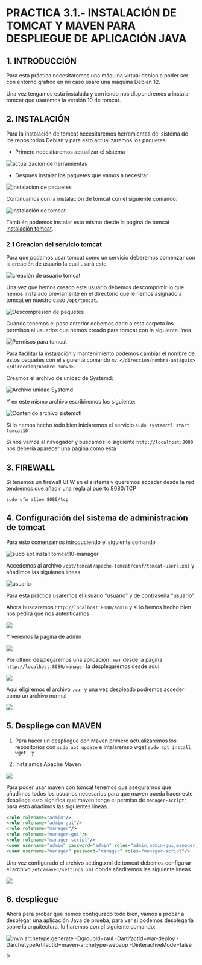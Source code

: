 # PRACTICA 3.1.- INSTALACIÓN DE TOMCAT Y MAVEN PARA DESPLIEGUE DE APLICACIÓN JAVA

## 1. INTRODUCCIÓN

Para esta práctica necesitaremos una máquina virtual debian a poder ser con entorno gráfico en mi caso 
usaré una máquina Debian 12.

Una vez tengamos esta instalada y corriendo nos dispondremos a instalar tomcat que usaremos la versión 10 de tomcat.

## 2. INSTALACIÓN

Para la instalación de tomcat necesitaremos herramientas del sistema de los repositorios Debian y para esto actualizaremos los paquetes:

- Primero necesitaremos actualizar el sistema

![`actualizacion de herramientas`](./assets/imagenes/fotos3.1/actualizar.png)

- Despues instalar los paquetes que vamos a necesitar

![`instalacion de paquetes`](./assets/imagenes/fotos3.1/paquetes.png)

Continuamos con la instalación de tomcat con el siguiente comando:

![``instalación de tomcat``](./assets/imagenes/fotos3.1/descarga-tomcat.png)

También podemos instalar esto mismo desde la página de tomcat [instalación tomcat](https://tomcat.apache.org/download-10.cgi).

### 2.1 Creacion del servicio tomcat

Para que podamos usar tomcat como un servicio deberemos comenzar con la creación de usuario la cual usará este.

![creación de usuario tomcat](./assets/imagenes/fotos3.1/usuario_tomcat.png)

Una vez que hemos creado este usuario debemos descomprimir lo que hemos instalado previamente en el directorio que le hemos asignado a tomcat en nuestro caso ``/opt/tomcat``.

![Descompresion de paquetes](./assets/imagenes/fotos3.1/paquetes-tomcat.png)

Cuando tenemos el paso anterior debemos darle a esta carpeta los permisos al usuarios que hemos creado para tomcat con la siguiente línea.

![Permisos para tomcat](./assets/imagenes/fotos3.1/permisos-tomcat.png)

Para facilitar la instalación y mantenimiento podemos cambiar el nombre de estos paquetes con el siguiente comando `mv </direccion/nombre-antiguio> </direccion/nombre-nuevo>`.

Creamos el archivo de unidad de Systemd:

![Archivo unidad Systemd](./assets/imagenes/fotos3.1/creacion_archivo_sistema.png)

Y en este mismo archivo escribiremos los siguiente:

![Contenido archivo sistemctl](./assets/imagenes/fotos3.1/contenido_archivo_sistema.png)

Si lo hemos hecho todo bien iniciaremos el servicio `sudo systemctl start tomcat10`

Si nos vamos al navegador y buscamos lo siguiente `http://localhost:8080` nos debería aparecer una página como esta
 

## 3. FIREWALL

Si tenemos un firewall UFW en el sistema y queremos acceder desde la red tendremos que añadir una regla al puerto 8080/TCP

`sudo ufw allow 8080/tcp`

## 4. Configuración del sistema de administración de tomcat

Para esto comenzamos introduciendo el siguiente comando

![`sudo apt install tomcat10-manager`](./assets/imagenes/fotos3.1/tomcat10-manager.png)

Accedemos al archivo `/opt/tomcat/apache-tomcat/conf/tomcat-users.xml` y añadimos las siguienes líneas

![usuario](./assets/imagenes/fotos3.1/usuario.png)

Para esta práctica usaremos el usuario "usuario" y de contraseña "usuario"

Ahora buscaremos `http://localhost:8080/admin` y si lo hemos hecho bien nos pedirá que nos autenticamos

![](./assets/imagenes/fotos3.1/autenticacion.png)

Y veremos la página de admin

![](./assets/imagenes/fotos3.1/pagina-admin.png)


Por último desplegaremos una aplicación `.war` desde la página `http://localhost:8080/manager` la desplegaremos desde aquí

![](./assets/imagenes/fotos3.1/desplegar.png)

Aquí eligiremos el archivo `.war` y una vez despleado podremos acceder como un archivo normal

![](./assets/imagenes/fotos3.1/desplegado.png)

## 5. Despliege con MAVEN

1. Para hacer un despliegue con Maven primero actualizaremos los repositorios con `sudo apt update` e intalaremso wget `sudo apt install wget -y`

2. Instalamos Apache Maven 

![](./assets/imagenes/fotos3.1/instalacionMaven.png)

Para poder usar maven con tomcat tenemos que asegurarnos que añadimos todos los usuarios necesarios para que maven pueda hacer este despliege esto significa que maven tenga el permiso de `manager-script`; para esto añadimos las siguientes líneas.

````xml
<role rolename="admin"/>
<role rolename="admin-gui"/>
<role rolename="manager"/>
<role rolename="manager-gui"/>
<role rolename="manager-script"/>
<user username="admin" password="admin" roles="admin,admin-gui,manager,manager-gui"/>
<user username="manager" password="manager" roles="manager-script"/>
````

Una vez configurado el archivo setting.xml de tomcat debemos configurar el archivo `/etc/maven/settings.xml`
donde añadiremos las siguiente líneas 

![](./assets/imagenes/fotos3.1/configuracion-maven.png)


## 6. despliegue

Ahora para probar que hemos configurado todo bien, vamos a probar a desplegar una aplicación Java de prueba, para ver si podemos desplegarla sobre la arquitectura, lo haremos con el siguiente comando:

![`mvn archetype:generate -DgroupId=raul -DartifactId=war-deploy -DarchetypeArtifactId=maven-archetype-webapp -DinteractiveMode=false`](./assets/imagenes/fotos3.1/app-java.png)

P


